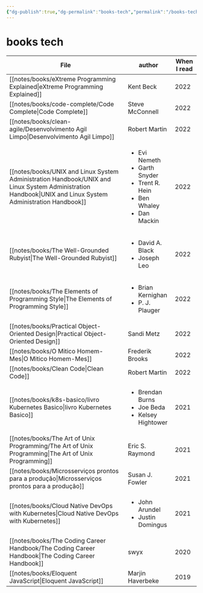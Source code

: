 ```yaml
---
{"dg-publish":true,"dg-permalink":"books-tech","permalink":"/books-tech/"}
---
```


# books tech

| File                                                                                                                                                          | author                                                                                                        | When I read |
| ------------------------------------------------------------------------------------------------------------------------------------------------------------- | ------------------------------------------------------------------------------------------------------------- | ----------- |
| [[notes/books/eXtreme Programming Explained\|eXtreme Programming Explained]]                                                                               | Kent Beck                                                                                                     | 2022        |
| [[notes/books/code-complete/Code Complete\|Code Complete]]                                                                                                 | Steve McConnell                                                                                               | 2022        |
| [[notes/books/clean-agile/Desenvolvimento Agil Limpo\|Desenvolvimento Agil Limpo]]                                                                         | Robert Martin                                                                                                 | 2022        |
| [[notes/books/UNIX and Linux System Administration Handbook/UNIX and Linux System Administration Handbook\|UNIX and Linux System Administration Handbook]] | <ul><li>Evi Nemeth</li><li>Garth Snyder</li><li>Trent R. Hein</li><li>Ben Whaley</li><li>Dan Mackin</li></ul> | 2022        |
| [[notes/books/The Well-Grounded Rubyist\|The Well-Grounded Rubyist]]                                                                                       | <ul><li>David A. Black</li><li>Joseph Leo</li></ul>                                                           | 2022        |
| [[notes/books/The Elements of Programming Style\|The Elements of Programming Style]]                                                                       | <ul><li>Brian Kernighan</li><li>P. J. Plauger</li></ul>                                                       | 2022        |
| [[notes/books/Practical Object-Oriented Design\|Practical Object-Oriented Design]]                                                                         | Sandi Metz                                                                                                    | 2022        |
| [[notes/books/O Mitico Homem-Mes\|O Mitico Homem-Mes]]                                                                                                     | Frederik Brooks                                                                                               | 2022        |
| [[notes/books/Clean Code\|Clean Code]]                                                                                                                     | Robert Martin                                                                                                 | 2022        |
| [[notes/books/k8s-basico/livro Kubernetes Basico\|livro Kubernetes Basico]]                                                                                | <ul><li>Brendan Burns</li><li>Joe Beda</li><li>Kelsey Hightower</li></ul>                                     | 2021        |
| [[notes/books/The Art of Unix Programming/The Art of Unix Programming\|The Art of Unix Programming]]                                                       | Eric S. Raymond                                                                                               | 2021        |
| [[notes/books/Microsserviços prontos para a produção\|Microsserviços prontos para a produção]]                                                             | Susan J. Fowler                                                                                               | 2021        |
| [[notes/books/Cloud Native DevOps with Kubernetes\|Cloud Native DevOps with Kubernetes]]                                                                   | <ul><li>John Arundel</li><li>Justin Domingus</li></ul>                                                        | 2021        |
| [[notes/books/The Coding Career Handbook/The Coding Career Handbook\|The Coding Career Handbook]]                                                          | swyx                                                                                                          | 2020        |
| [[notes/books/Eloquent JavaScript\|Eloquent JavaScript]]                                                                                                   | Marjin Haverbeke                                                                                              | 2019        |

